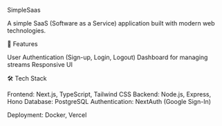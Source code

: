 SimpleSaas

A simple SaaS (Software as a Service) application built with modern web technologies.

🚀 Features

User Authentication (Sign-up, Login, Logout)
Dashboard for managing streams 
Responsive UI




🛠 Tech Stack

Frontend: Next.js, TypeScript, Tailwind CSS
Backend: Node.js, Express, Hono
Database:  PostgreSQL
Authentication: NextAuth (Google Sign-In)

Deployment: Docker, Vercel 
